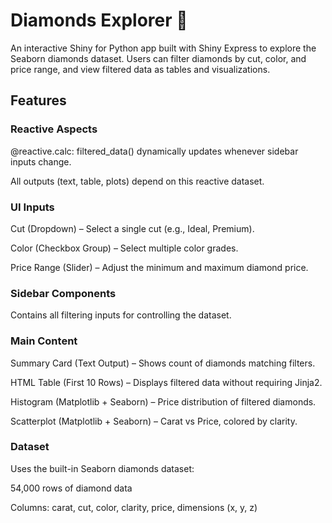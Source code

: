 # Diamonds Explorer 💎
An interactive Shiny for Python app built with Shiny Express to explore the Seaborn diamonds dataset. Users can filter diamonds by cut, color, and price range, and view filtered data as tables and visualizations.

## Features
### Reactive Aspects
@reactive.calc: filtered_data() dynamically updates whenever sidebar inputs change.

All outputs (text, table, plots) depend on this reactive dataset.

### UI Inputs
Cut (Dropdown) – Select a single cut (e.g., Ideal, Premium).

Color (Checkbox Group) – Select multiple color grades.

Price Range (Slider) – Adjust the minimum and maximum diamond price.

### Sidebar Components
Contains all filtering inputs for controlling the dataset.

### Main Content
Summary Card (Text Output) – Shows count of diamonds matching filters.

HTML Table (First 10 Rows) – Displays filtered data without requiring Jinja2.

Histogram (Matplotlib + Seaborn) – Price distribution of filtered diamonds.

Scatterplot (Matplotlib + Seaborn) – Carat vs Price, colored by clarity.

### Dataset
Uses the built-in Seaborn diamonds dataset:

54,000 rows of diamond data

Columns: carat, cut, color, clarity, price, dimensions (x, y, z)